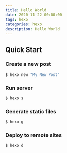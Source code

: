 ```yaml
---
title: Hello World
date: 2020-11-22 00:00:00
tags: hexo
categories: hexo
description: Hello World
---
```

## Quick Start

### Create a new post

``` bash
$ hexo new "My New Post"
```

### Run server

``` bash
$ hexo s
```

### Generate static files

``` bash
$ hexo g
```

### Deploy to remote sites

``` bash
$ hexo d
```

